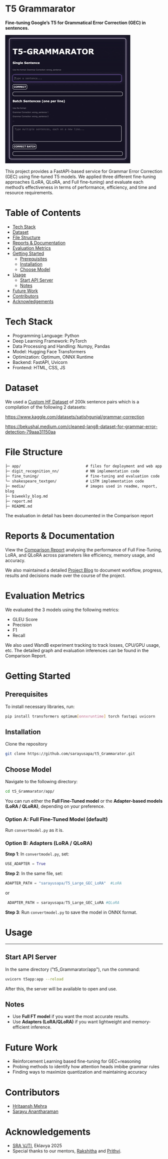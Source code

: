 # T5 Grammarator

**Fine-tuning Google’s T5 for Grammatical Error Correction (GEC) in sentences.**

![My Movie 2.gif](media/blog/My_Movie_2.gif)

This project provides a FastAPI-based service for Grammar Error Correction (GEC) using fine-tuned T5 models. We applied three different fine-tuning approaches (LoRA, QLoRA, and Full fine-tuning) and evaluate each method’s effectiveness in terms of performance, efficiency, and time and resource requirements.
# Table of Contents

-  [Tech Stack](https://github.com/sarayusapa/t5_Grammarator/blob/main/README.md#tech-stack)
- [Dataset](https://github.com/sarayusapa/t5_Grammarator/blob/main/README.md#dataset)
-  [File Structure](https://github.com/sarayusapa/t5_Grammarator/blob/main/README.md#file-structure)
- [Reports & Documentation](https://github.com/sarayusapa/t5_Grammarator/blob/main/README.md#reports--documentation)
- [Evaluation Metrics](https://github.com/sarayusapa/t5_Grammarator/blob/main/README.md#evaluation-metrics)
- [Getting Started](https://github.com/sarayusapa/t5_Grammarator/blob/main/README.md#getting-started)
    - [Prerequisites](https://github.com/sarayusapa/t5_Grammarator/blob/main/README.md#prerequisites)
    - [Installation](https://github.com/sarayusapa/t5_Grammarator/blob/main/README.md#installation)
    - [Choose Model](https://github.com/sarayusapa/t5_Grammarator/blob/main/README.md#choose-model)
- [Usage](https://github.com/sarayusapa/t5_Grammarator/blob/main/README.md#usage)
    - [Start API Server](https://github.com/sarayusapa/t5_Grammarator/blob/main/README.md#start-api-server)
    - [Notes](https://github.com/sarayusapa/t5_Grammarator/blob/main/README.md#notes)
- [Future Work](https://github.com/sarayusapa/t5_Grammarator/blob/main/README.md#future-work)
- [Contributors](https://github.com/sarayusapa/t5_Grammarator/blob/main/README.md#contributors)
- [Acknowledgements](https://github.com/sarayusapa/t5_Grammarator/blob/main/README.md#acknowledgements)


# Tech Stack

- Programming Language: Python
- Deep Learning Framework: PyTorch
- Data Processing and Handling: Numpy, Pandas
- Model: Hugging Face Transformers
- Optimization: Optimum, ONNX Runtime
- Backend: FastAPI, Uvicorn
- Frontend: HTML, CSS, JS

# Dataset

We used a [Custom HF Dataset](https://huggingface.co/datasets/sarayusapa/Grammar_Error_Correction) of 200k sentence pairs which is a compilation of the following 2 datasets:

https://www.kaggle.com/datasets/satishgunjal/grammar-correction

https://bekushal.medium.com/cleaned-lang8-dataset-for-grammar-error-detection-79aaa31150aa

# File Structure

```
├─ app/                             # files for deployment and web app
├─ digit_recognition_nn/            # NN implementation code
├─ fine_tuning/                     # fine-tuning and evaluation code
└─ shakespeare_textgen/             # LSTM implementation code
├─ media/                           # images used in readme, report, blog
├─ biweekly_blog.md
├─ report.md
├─ README.md
```

The evaluation in detail has been documented in the Comparison report
# Reports & Documentation

View the [Comparison Report](https://github.com/sarayusapa/t5_grammarator/tree/main/report.md) analysing the performance of Full Fine-Tuning, LoRA, and QLoRA across parameters like efficiency, memory usage, and accuracy.

We also maintained a detailed [Project Blog](https://github.com/sarayusapa/t5_grammarator/tree/main/biweekly_blog.md) to document workflow, progress, results and decisions made over the course of the project.

# Evaluation Metrics

We evaluated the 3 models using the following metrics:
- GLEU Score
- Precision
- F1
- Recall

We also used WandB experiment tracking to track losses, CPU/GPU usage, etc. The detailed graph and evaluation inferences can be found in the Comparison Report.

# Getting Started

## Prerequisites

To install necessary libraries, run:

```bash
pip install transformers optimum[onnxruntime] torch fastapi uvicorn 
```

## Installation

Clone the repository

```bash
git clone https://github.com/sarayusapa/t5_Grammarator.git
```

## Choose Model

Navigate to the following directory:

```bash
cd t5_Grammarator/app/
```

You can run either the **Full Fine-Tuned model** or the **Adapter-based models (LoRA / QLoRA)**, depending on your preference.

### Option A: Full Fine-Tuned Model (default)

Run `convertmodel.py` as it is.

### Option B: Adapters (LoRA / QLoRA)

**Step 1**: In `convertmodel.py`, set:

```python
USE_ADAPTER = True
```

**Step 2**: In the same file, set:

```python
ADAPTER_PATH = "sarayusapa/T5_Large_GEC_LoRA"  #LoRA
```

 or

```python
 ADAPTER_PATH = sarayusapa/T5_Large_GEC_LoRA #QLoRA
```

**Step 3**: Run `convertmodel.py` to save the model in ONNX format.

# Usage

---

## Start API Server

In the same directory ("t5_Grammarator/app"), run the command:

```bash
uvicorn t5app:app --reload
```

After this, the server will be available to open and use.

## Notes

- Use **Full FT model** if you want the most accurate results.
- Use **Adapters (LoRA/QLoRA)** if you want lightweight and memory-efficient inference.


# Future Work

- Reinforcement Learning based fine-tuning for GEC+reasoning
- Probing methods to identify how attention heads imbibe grammar rules
- Finding ways to maximize quantization and maintaining accuracy

# Contributors

- [Hritaansh Mehra](https://github.com/Hritshhh)
- [Sarayu Anantharaman](https://github.com/sarayusapa)
 
# Acknowledgements

- [SRA VJTI](http://sra.vjti.info/),  Eklavya 2025
- Special thanks to our mentors, [Rakshitha](https://github.com/RakshithaKowlikar) and [Prithvi](https://github.com/rkt-1597).
